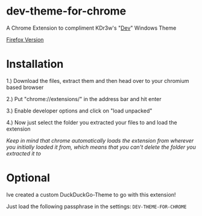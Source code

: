 # dev-theme-for-chrome
A Chrome Extension to compliment KDr3w's "[Dev](https://www.deviantart.com/kdr3w/art/Dev-825722799)" Windows Theme

[Firefox Version](https://github.com/Optinux/dev-theme-for-firefox)

# Installation
1.) Download the files, extract them and then head over to your chromium based browser

2.) Put "chrome://extensions/" in the address bar and hit enter

3.) Enable developer options and click on "load unpacked"

4.) Now just select the folder you extracted your files to and load the extension

*Keep in mind that chrome automatically loads the extension from wherever you initially loaded it from, which means that you can't delete the folder you extracted it to*

# Optional
Ive created a custom DuckDuckGo-Theme to go with this extension!

Just load the following passphrase in the settings: `DEV-THEME-FOR-CHROME`
